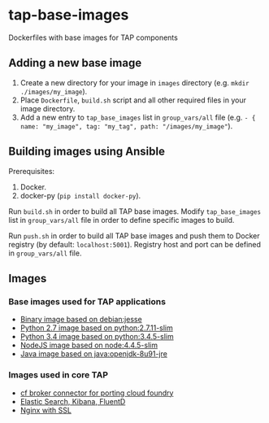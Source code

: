 # tap-base-images
Dockerfiles with base images for TAP components

## Adding a new base image
1. Create a new directory for your image in `images` directory (e.g. `mkdir ./images/my_image`).
2. Place `Dockerfile`, `build.sh` script and all other required files in your image directory.
3. Add a new entry to `tap_base_images` list in `group_vars/all` file (e.g. `- { name: "my_image", tag: "my_tag", path: "/images/my_image"`).

## Building images using Ansible

Prerequisites:
1. Docker.
2. docker-py (`pip install docker-py`).

Run `build.sh` in order to build all TAP base images. Modify `tap_base_images` list in `group_vars/all` file in order to
define specific images to build.

Run `push.sh`  in order to build all TAP base images and push them to Docker registry (by default: `localhost:5001`).
Registry host and port can be defined in `group_vars/all` file.

## Images 

### Base images used for TAP applications

* [Binary image based on debian:jesse](/images/binary/binary-jessie)
* [Python 2.7 image based on python:2.7.11-slim](/images/python/python2.7-jessie)
* [Python 3.4 image based on python:3.4.5-slim](/images/python/python3.4)
* [NodeJS image based on node:4.4.5-slim](/images/nodejs/node4.4-jessie)
* [Java image based on java:openjdk-8u91-jre](/images/java/java8-jessie)

### Images used in core TAP

* [cf broker connector for porting cloud foundry](/images/cf-broker-connector)
* [Elastic Search, Kibana, FluentD](/images/elk)
* [Nginx with SSL](/images/nginx-ssl)